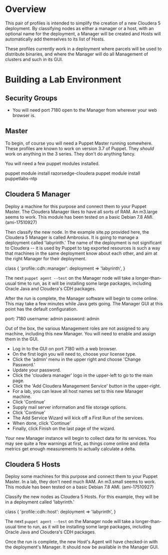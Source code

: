# Overview

This pair of profiles is intended to simplify the creation of a new Cloudera 5 deployment.  By classifying nodes as either a manager or a host, with an optional name for the deployment, a Manager will be created and Hosts will automatically add themselves to its list of Hosts.

These profiles currently work in a deployment where parcels will be used to distribute binaries, and where the Manager will do all Management of clusters and such in its GUI.

# Building a Lab Environment

## Security Groups

  * You will need port 7180 open to the Manager from wherever your web browser is.

## Master

To begin, of course you will need a Puppet Master running somewhere.  These profiles are known to work on version 3.7 of Puppet.  They *should* work on anything in the 3 series.  They don't do anything fancy.

You will need a few puppet modules installed.

  puppet module install razorsedge-cloudera
  puppet module install puppetlabs-ntp

## Cloudera 5 Manager

Deploy a machine for this purpose and connect them to your Puppet Master.  The Cloudera Manager likes to have all sorts of RAM.  An m3.large seems to work.  This module has been tested on a basic Debian 7.8 AMI.  (ami-17510927)

Then classify the new node.  In the example site.pp provided here, the Cloudera 5 Manager is called Ambrosius.  It is going to manage a deployment called 'labyrinth.'  The name of the deployment is not significant to Cloudera -- it is used by Puppet to tag exported resources is such a way that machines in the same deployment know about each other, and aim at the right Manager for their deployment.

  class { 'profile::cdh::manager':
    deployment => 'labyrinth',
  }

The next `puppet agent --test` on the Manager node will take a longer-than-usual time to run, as it will be installing some large packages, including Oracle Java and Cloudera's CDH packages.

After the run is complete, the Manager software will begin to come online.  This may take a few minutes while Java gets going.  The Manager GUI at this point has the default configuration.

  port: 7180
  username: admin
  password: admin

Out of the box, the various Management roles are not assigned to any machine, including this new Manager.  You will need to enable and assign them in the GUI.

  * Log in to the GUI on port 7180 with a web browser.
  * On the first login you will need to, choose your license type.
  * Click the 'admin' menu in the upper right and choose 'Change Password.'
  * Update your password.
  * Click the 'cloudera manager' logo in the upper-left to go to the main page.
  * Click the 'Add Cloudera Management Service' button in the upper-right.
  * For a lab, you can leave all host names set to this new Manager machine.
  * Click 'Continue'
  * Supply mail server information and file storage options.
  * Click 'Continue'
  * The Add Service Wizard will kick off a First Run of the services.
  * When done, click 'Continue'
  * Finally, click Finish on the last page of the wizard.

Your new Manager instance will begin to collect data for its services.  You may see quite a few warnings at first, as things come online and delta metrics get enough measurements to actually calculate a delta.

## Cloudera 5 Hosts

Deploy some machines for this purpose and connect them to your Puppet Master.  In a lab, they don't need much RAM.  An m3.small seems to work.  This module has been tested on a basic Debian 7.8 AMI.  (ami-17510927)

Classify the new nodes as Cloudera 5 Hosts.  For this example, they will be in a deployment called 'labyrinth.'

  class { 'profile::cdh::host':
    deployment => 'labyrinth',
  }

The next `puppet agent --test` on the Manager node will take a longer-than-usual time to run, as it will be installing some large packages, including Oracle Java and Cloudera's CDH packages.

Once the run is complete, the new Host's Agent will have checked-in with the deployment's Manager.  It should now be available in the Manager GUI.

